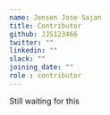 ```yaml
---
name: Jensen Jose Sajan
title: Contributor
github: JJS123466
twitter: ""
linkedin: ""
slack: ""
joining_date: ""
role : contributor
---
```


Still waiting for this
